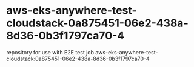 # aws-eks-anywhere-test-cloudstack-0a875451-06e2-438a-8d36-0b3f1797ca70-4
repository for use with E2E test job aws-eks-anywhere-test-cloudstack:0a875451-06e2-438a-8d36-0b3f1797ca70-4
